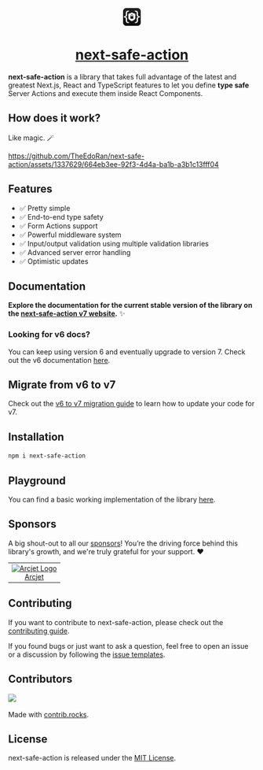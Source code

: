 <div align="center">
  <img src="https://raw.githubusercontent.com/TheEdoRan/next-safe-action/main/assets/logo.png" alt="next-safe-action logo" width="36" height="36">
  <a href="https://github.com/TheEdoRan/next-safe-action"><h1>next-safe-action</h1></a>
</div>

**next-safe-action** is a library that takes full advantage of the latest and greatest Next.js, React and TypeScript features to let you define **type safe** Server Actions and execute them inside React Components.

## How does it work?

Like magic. 🪄

https://github.com/TheEdoRan/next-safe-action/assets/1337629/664eb3ee-92f3-4d4a-ba1b-a3b1c13fff04

## Features

- ✅ Pretty simple
- ✅ End-to-end type safety
- ✅ Form Actions support
- ✅ Powerful middleware system
- ✅ Input/output validation using multiple validation libraries
- ✅ Advanced server error handling
- ✅ Optimistic updates

## Documentation

**Explore the documentation for the current stable version of the library on the [next-safe-action v7 website](https://next-safe-action.dev).** ✨

### Looking for v6 docs?

You can keep using version 6 and eventually upgrade to version 7. Check out the v6 documentation [here](https://v6.next-safe-action.dev).

## Migrate from v6 to v7

Check out the [v6 to v7 migration guide](https://next-safe-action.dev/docs/migrations/v6-to-v7) to learn how to update your code for v7.

## Installation

```bash
npm i next-safe-action
```

## Playground

You can find a basic working implementation of the library [here](https://github.com/TheEdoRan/next-safe-action/tree/main/apps/playground).

## Sponsors

A big shout-out to all our [sponsors](https://github.com/sponsors/TheEdoRan)! You’re the driving force behind this library's growth, and we're truly grateful for your support. ❤️

<table>
  <tr>
   <td align="center"><a href="https://arcjet.com/?ref=next-safe-action">  <picture>
    <source media="(prefers-color-scheme: dark)" srcset="https://arcjet.com/logo/arcjet-dark-lockup-voyage-horizontal.svg">
    <img src="https://arcjet.com/logo/arcjet-light-lockup-voyage-horizontal.svg" alt="Arcjet Logo" height="128" width="auto">
  </picture><br />Arcjet</a></td>
  </tr>
</table>

## Contributing

If you want to contribute to next-safe-action, please check out the [contributing guide](https://github.com/TheEdoRan/next-safe-action/blob/main/CONTRIBUTING.md).

If you found bugs or just want to ask a question, feel free to open an issue or a discussion by following the [issue templates](https://github.com/TheEdoRan/next-safe-action/issues/new/choose).

## Contributors

<a href="https://github.com/TheEdoRan/next-safe-action/graphs/contributors">
  <img src="https://contrib.rocks/image?repo=TheEdoRan/next-safe-action" />
</a>

Made with [contrib.rocks](https://contrib.rocks).

## License

next-safe-action is released under the [MIT License](https://github.com/TheEdoRan/next-safe-action/blob/main/LICENSE).

